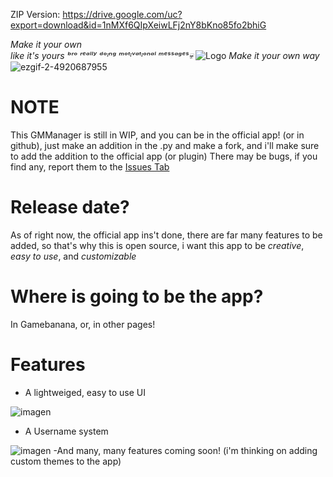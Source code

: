 

ZIP Version: https://drive.google.com/uc?export=download&id=1nMXf6QIpXeiwLFj2nY8bKno85fo2bhiG



*Make it your own*               
*like it's yours*      *ᵇʳᵒ ʳᵉᵃˡˡʸ ᵈᵒᶦⁿᵍ ᵐᵒᵗᶦᵛᵃᵗᶦᵒⁿᵃˡ ᵐᵉˢˢᵃᵍᵉˢ💀* 
![Logo](https://github.com/user-attachments/assets/a4a5e970-783d-4b9c-8c93-c0e24ea80fac)
*Make it your own way*
 ![ezgif-2-4920687955](https://github.com/user-attachments/assets/04eba02e-3553-4690-82a6-228c389de5df)

# **NOTE**
This GMManager is still in WIP, and you can be in the official app! (or in github), just make an addition in the .py and make a fork, and i'll make sure to add the addition to the official app (or plugin)
There may be bugs, if you find any, report them to the [Issues Tab](https://github.com/ElBFCambiaformas/GModManager/issues)

# Release date?
As of right now, the official app ins't done, there are far many features to be added, so that's why this is open source, i want this app to be *creative*, *easy to use*, and *customizable*

# Where is going to be the app?
In Gamebanana, or, in other pages!

# Features
- A lightweiged, easy to use UI

![imagen](https://github.com/user-attachments/assets/9094966c-d313-4092-9411-1852e636eccd)

- A Username system

![imagen](https://github.com/user-attachments/assets/85336827-92a1-4576-b34a-e71d3b780a7b)
-And many, many features coming soon!
(i'm thinking on adding custom themes to the app)
